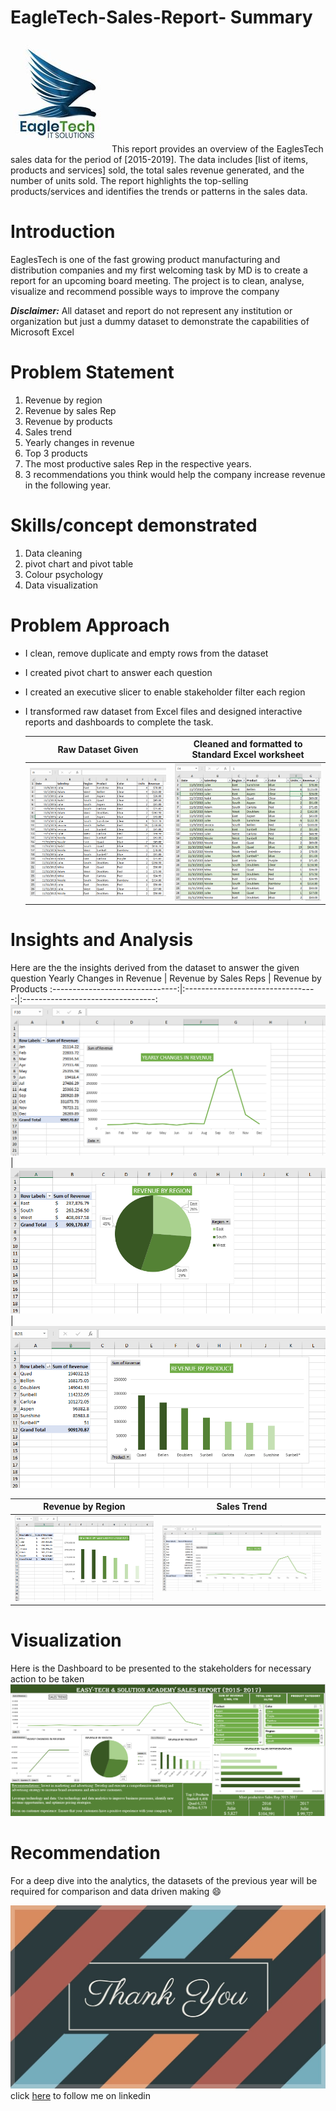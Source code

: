 # EagleTech-Sales-Report- Summary
![](Eagles_logo.jfif)
This report provides an overview of the EaglesTech sales data for the period of [2015-2019]. The data includes [list of items, products and services] sold, the total sales revenue generated, and the number of units sold. The report highlights the top-selling products/services and identifies the trends or patterns in the sales data. 
# Introduction
EaglesTech is one of the fast growing product manufacturing and distribution companies and my first welcoming task by MD is to
create a report for an upcoming board meeting. The project is to clean, analyse, visualize and recommend possible ways to improve the company

**_Disclaimer:_** All dataset and report do not represent any institution or organization but just a dummy dataset to demonstrate the capabilities of Microsoft Excel
# Problem Statement
1. Revenue by region
2. Revenue by sales Rep
3. Revenue by products
4. Sales trend
5. Yearly changes in revenue
6. Top 3 products
7. The most productive sales Rep in the respective years.
8. 3 recommendations you think would help the company increase revenue in the following year.

# Skills/concept demonstrated
1. Data cleaning
2. pivot chart and pivot table
3. Colour psychology
4. Data visualization
# Problem Approach
- I clean, remove duplicate and empty rows from the dataset
- I created pivot chart to answer each question
- I created an executive slicer to enable stakeholder filter each  region
- I transformed raw dataset from Excel files and designed interactive reports and dashboards to complete the task.
 
    Raw Dataset Given              |  Cleaned and formatted to Standard Excel worksheet
  :-------------------------------:|:---------------------------------:
  ![](messyy.PNG)                  |         ![](Cleaned.PNG)

# Insights and Analysis
Here are the the insights derived from the dataset to answer the given question
Yearly Changes in Revenue          |  Revenue by Sales Reps            | Revenue by Products
  :-------------------------------:|:---------------------------------:|:---------------------------------:
  ![](Yearly_changesInRevenue.PNG) |  ![](Revenue_by_Region.PNG)       | ![](Revenue_by_Products.PNG)
   
  Revenue by Region                |  Sales Trend
  :-------------------------------:|:---------------------------------:
  ![](Revenue_by_SalesReps.PNG)    |      ![](Sales_Trend.PNG)


# Visualization
Here is the Dashboard to be presented to the stakeholders for necessary action to be taken
![](Dashboard.PNG)

 
 
 
 # Recommendation
 For a deep dive into the analytics, the datasets of the previous year will be required for comparison and data driven making 😄

![](THanku.jfif)
click [here](https://www.linkedin.com/in/israelafolabieasytech) to follow me on linkedin
